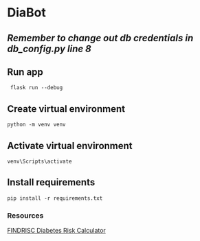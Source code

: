 # DiaBot

## _Remember to change out db credentials in db_config.py line 8_

## Run app
``` flask run --debug```

## Create virtual environment
```python -m venv venv```

## Activate virtual environment
```venv\Scripts\activate```

## Install requirements
```pip install -r requirements.txt```

<!-- create a link to resource -->
### Resources
[FINDRISC Diabetes Risk Calculator](https://qxmd.com/calculate/calculator_236/findrisc-diabetes-risk-calculator#)
